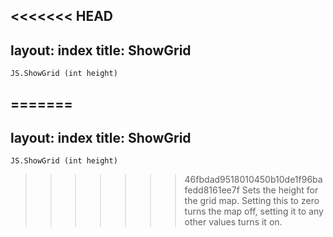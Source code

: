 <<<<<<< HEAD
---
layout: index
title: ShowGrid
---

    JS.ShowGrid (int height)

=======
---
layout: index
title: ShowGrid
---

    JS.ShowGrid (int height)

>>>>>>> 46fbdad9518010450b10de1f96bafedd8161ee7f
Sets the height for the grid map. Setting this to zero turns the map off, setting it to any other values turns it on.